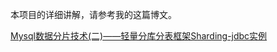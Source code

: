 本项目的详细讲解，请参考我的这篇博文。

<a href="http://129.28.178.8/article/mysql-data-sharding002" target="_blank" > Mysql数据分片技术(二)——轻量分库分表框架Sharding-jdbc实例</a>

